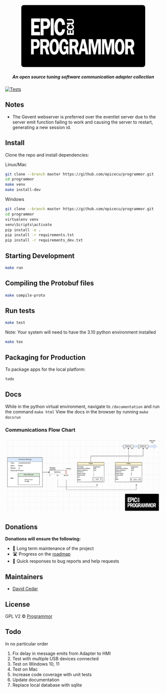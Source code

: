 <div align="center">

<img src="support/epicecu-programmor-logo.png" alt="EpicECU Programmor Adapters" width="400" />

##### An open source tuning software communication adapter collection

</div>

[![Tests](https://github.com/epicecu/programmor-adapters/actions/workflows/tests.yml/badge.svg?branch=main)](https://github.com/epicecu/programmor-adapters/actions/workflows/tests.yml)

## Notes
- The Gevent webserver is preferred over the eventlet server due to the server emit function failing to work and causing the server to restart, generating a new session id.  

## Install

Clone the repo and install dependencies:

Linux/Mac

```bash
git clone --branch master https://github.com/epicecu/programmor.git
cd programmor
make venv
make install-dev
```

Windows

```bash
git clone --branch master https://github.com/epicecu/programmor.git
cd programmor
virtualenv venv
venv\Scripts\activate
pip install -e .
pip install -r requirements.txt
pip install -r requirements_dev.txt
```

## Starting Development

```bash
make run
```
## Compiling the Protobuf files

```bash
make compile-proto
```

## Run tests

```bash
make test
```

Note: Your system will need to have the 3.10 python environment installed
```bash
make tox
```

## Packaging for Production

To package apps for the local platform:

```bash
todo
```

## Docs

While in the python virtual environment, navigate to `/documentation` and run the command `make html`
View the docs in the browser by running `make docsrun`

### Communications Flow Chart

![Communications Flow Diagram](support/communications-flow-diagram.png)

## Donations

**Donations will ensure the following:**

- 🔨 Long term maintenance of the project
- 🛣 Progress on the [roadmap](https://epicecu.com/programmor/roadmap)
- 🐛 Quick responses to bug reports and help requests

## Maintainers

- [David Cedar](https://github.com/devvid)

## License

GPL V2 © [Programmor](https://github.com/epicecu/programmor)

## Todo

In no particular order

1. Fix delay in message emits from Adapter to HMI
2. Test with multiple USB devices connected
3. Test on Windows 10, 11
4. Test on Mac
5. Increase code coverage with unit tests
6. Update documentation
7. Replace local database with sqlite
